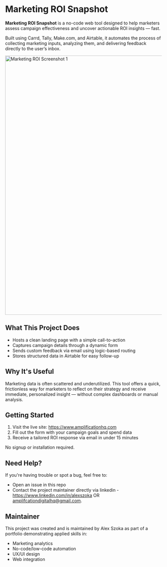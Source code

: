 # Marketing ROI Snapshot

**Marketing ROI Snapshot** is a no-code web tool designed to help marketers assess campaign effectiveness and uncover actionable ROI insights — fast.

Built using Carrd, Tally, Make.com, and Airtable, it automates the process of collecting marketing inputs, analyzing them, and delivering feedback directly to the user’s inbox.

<img width="1641" height="831" alt="Marketing ROI Screenshot 1" src="https://github.com/user-attachments/assets/d60957c4-c0b3-4b6d-954a-bbd0b3892ef7" />



## What This Project Does
- Hosts a clean landing page with a simple call-to-action
- Captures campaign details through a dynamic form
- Sends custom feedback via email using logic-based routing
- Stores structured data in Airtable for easy follow-up

## Why It's Useful
Marketing data is often scattered and underutilized. This tool offers a quick, frictionless way for marketers to reflect on their strategy and receive immediate, personalized insight — without complex dashboards or manual analysis.

## Getting Started
1. Visit the live site: https://www.amplificationhq.com
2. Fill out the form with your campaign goals and spend data
3. Receive a tailored ROI response via email in under 15 minutes

No signup or installation required.

## Need Help?
If you're having trouble or spot a bug, feel free to:
- Open an issue in this repo
- Contact the project maintainer directly via linkedin - https://www.linkedin.com/in/alexszoka OR amplifcationdigitalhq@gmail.com.

## Maintainer
This project was created and is maintained by Alex Szoka as part of a portfolio demonstrating applied skills in:
- Marketing analytics
- No-code/low-code automation
- UX/UI design
- Web integration
